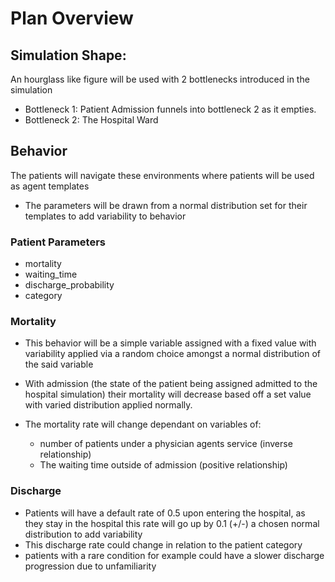 # Plan Overview

## Simulation Shape:
An hourglass like figure will be used with 2 bottlenecks introduced in the simulation
- Bottleneck 1: Patient Admission funnels into bottleneck 2 as it empties.
- Bottleneck 2: The Hospital Ward

## Behavior
The patients will navigate these environments where patients will be used as agent templates
- The parameters will be drawn from a normal distribution set for their templates to add variability to behavior

### Patient Parameters
- mortality
- waiting_time
- discharge_probability
- category
 
### Mortality
- This behavior will be a simple variable assigned with a fixed value with variability applied via a random choice amongst a normal distribution of the said variable
  
- With admission (the state of the patient being assigned admitted to the hospital simulation) their mortality will decrease based off a set value with varied distribution applied normally.
  
- The mortality rate will change dependant on variables of:
  - number of patients under a physician agents service (inverse relationship)
  - The waiting time outside of admission (positive relationship)

### Discharge
- Patients will have a default rate of 0.5 upon entering the hospital, as they stay in the hospital this rate will go up by 0.1 (+/-) a chosen normal distribution to add variability
- This discharge rate could change in relation to the patient category
 - patients with a rare condition for example could have a slower discharge progression due to unfamiliarity

